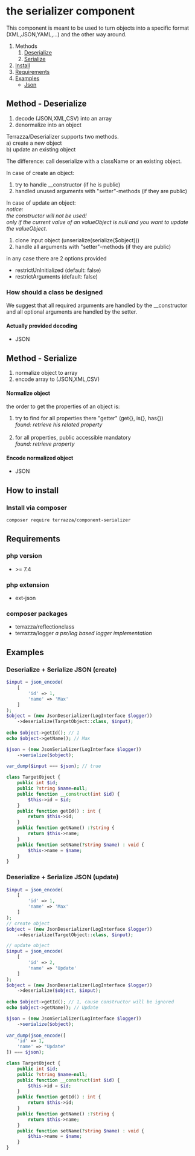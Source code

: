 # the serializer component
This component is meant to be used to turn objects into a specific format (XML,JSON,YAML,...) and the other way around.

1. Methods
    1. [Deserialize](#deserialize)
    2. [Serialize](#serialize)
2. [Install](#install)
3. [Requirements](#require)
4. [Examples](#examples)
    - [Json](#examples-json)

<a id="deserialize" name="deserialize"></a>
<a id="user-content-deserialize" name="user-content-deserialize"></a>
## Method - Deserialize
1. decode (JSON,XML,CSV) into an array
2. denormalize into an object

Terrazza/Deserializer supports two methods.<br>
a) create a new object<br>
b) update an existing object

The difference: call deserialize with a className or an existing object.

In case of create an object:
1. try to handle __constructor (if he is public)
2. handled unused arguments with "setter"-methods (if they are public)

In case of update an object:<br>
<i>notice:<br>
the constructor will not be used!<br>
only if the current value of an valueObject is null and you want to update the valueObject.
</i>
1. clone input object (unserialize(serialize($object)))
2. handle all arguments with "setter"-methods (if they are public)

in any case there are 2 options provided
- restrictUnInitialized (default: false)
- restrictArguments (default: false)

### How should a class be designed
We suggest that all required arguments are handled by the __constructor<br>
and all optional arguments are handled by the setter.
#### Actually provided decoding
- JSON
<a id="serialize" name="serialize"></a>
<a id="user-content-serialize" name="user-content-serialize"></a>
## Method - Serialize
1. normalize object to array
2. encode array to (JSON,XML,CSV)

#### Normalize object
the order to get the properties of an object is:
1. try to find for all properties there "getter" (get{}, is{}, has{})
<br><i>found: retrieve his related property</i><br><br>
2. for all properties, public accessible mandatory
<br><i>found: retrieve property</i>

#### Encode normalized object
- JSON
<a id="install" name="install"></a>
<a id="user-content-install" name="user-content-install"></a>
## How to install
### Install via composer
```
composer require terrazza/component-serializer
```
<a id="require" name="require"></a>
<a id="user-content-require" name="user-content-require"></a>
## Requirements
### php version
- \>= 7.4
### php extension 
- ext-json
### composer packages
- terrazza/reflectionclass
- terrazza/logger <i>a psr/log based logger implementation</i>

<a id="examples" name="examples"/></a>
<a id="user-content-examples" name="user-content-examples"/></a>
## Examples

<a id="examples-json" name="examples-json"></a>
<a id="user-content-examples-json" name="user-content-examples-json"></a>
### Deserialize + Serialize JSON (create)
```php
$input = json_encode(
    [
        'id' => 1,
        'name' => 'Max'
    ]
);
$object = (new JsonDeserializer(LogInterface $logger))
    ->deserialize(TargetObject::class, $input);
   
echo $object->getId(); // 1
echo $object->getName(); // Max 

$json = (new JsonSerializer(LogInterface $logger))
    ->serialize($object);
    
var_dump($input === $json); // true    

class TargetObject {
    public int $id;
    public ?string $name=null;
    public function __construct(int $id) {
        $this->id = $id;
    }
    public function getId() : int {
        return $this->id;
    }
    public function getName() :?string {
        return $this->name;
    }    
    public function setName(?string $name) : void {
        $this->name = $name;
    }    
}
```
### Deserialize + Serialize JSON (update)
```php
$input = json_encode(
    [
        'id' => 1,
        'name' => 'Max'
    ]
);
// create object
$object = (new JsonDeserializer(LogInterface $logger))
    ->deserialize(TargetObject::class, $input);

// update object
$input = json_encode(
    [
        'id' => 2,
        'name' => 'Update'
    ]
);    
$object = (new JsonDeserializer(LogInterface $logger))
    ->deserialize($object, $input);    
      
echo $object->getId(); // 1, cause constructor will be ignored
echo $object->getName(); // Update

$json = (new JsonSerializer(LogInterface $logger))
    ->serialize($object);
    
var_dump(json_encode([
    'id' => 1,
    'name' => "Update"
]) === $json);

class TargetObject {
    public int $id;
    public ?string $name=null;
    public function __construct(int $id) {
        $this->id = $id;
    }
    public function getId() : int {
        return $this->id;
    }
    public function getName() :?string {
        return $this->name;
    }    
    public function setName(?string $name) : void {
        $this->name = $name;
    }    
}
```
